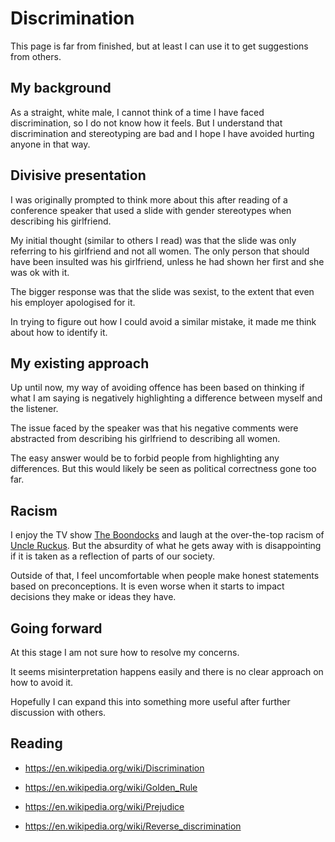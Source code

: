 # Discrimination

This page is far from finished, but at least I can use it to get
suggestions from others.


## My background

As a straight, white male, I cannot think of a time I have faced
discrimination, so I do not know how it feels.
But I understand that discrimination and stereotyping are bad and I hope
I have avoided hurting anyone in that way.


## Divisive presentation

I was originally prompted to think more about this after reading of a
conference speaker that used a slide with gender stereotypes when
describing his girlfriend.

My initial thought (similar to others I read) was that the slide was
only referring to his girlfriend and not all women.
The only person that should have been insulted was his girlfriend,
unless he had shown her first and she was ok with it.

The bigger response was that the slide was sexist, to the extent that
even his employer apologised for it.

In trying to figure out how I could avoid a similar mistake, it made me
think about how to identify it.


## My existing approach

Up until now, my way of avoiding offence has been based on thinking if
what I am saying is negatively highlighting a difference between myself
and the listener.

The issue faced by the speaker was that his negative comments were
abstracted from describing his girlfriend to describing all women.

The easy answer would be to forbid people from highlighting any
differences.
But this would likely be seen as political correctness gone too far.


## Racism

I enjoy the TV show [The Boondocks][1] and laugh at the over-the-top
racism of [Uncle Ruckus][2].
But the absurdity of what he gets away with is disappointing if it is
taken as a reflection of parts of our society.

[1]: https://en.wikipedia.org/wiki/The_Boondocks_(TV_series)

[2]: https://en.wikipedia.org/wiki/Uncle_Ruckus


Outside of that, I feel uncomfortable when people make honest statements
based on preconceptions.
It is even worse when it starts to impact decisions they make or ideas
they have.


## Going forward

At this stage I am not sure how to resolve my concerns.

It seems misinterpretation happens easily and there is no clear approach
on how to avoid it.

Hopefully I can expand this into something more useful after further
discussion with others.


## Reading

- https://en.wikipedia.org/wiki/Discrimination

- https://en.wikipedia.org/wiki/Golden_Rule

- https://en.wikipedia.org/wiki/Prejudice

- https://en.wikipedia.org/wiki/Reverse_discrimination
